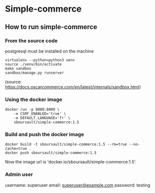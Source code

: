 # Simple-commerce

## How to run simple-commerce

### From the source code

postgresql must be installed on the machine
    
    virtualenv --python=python3 venv  
    source ./venv/bin/activate
    make sandbox
    sandbox/manage.py runserver

(source: https://docs.oscarcommerce.com/en/latest/internals/sandbox.html)

### Using the docker image

	docker run -p 8000:8000 \
        -e CSRF_ENABLED='true' \
        -e DEFAULT_LANGUAGE='fr' \
        sboursault/simple-commerce:1.5

### Build and push the docker image

    docker build -t sboursault/simple-commerce:1.5 --rm=true --no-cache=true .
    docker push sboursault/simple-commerce:1.5

Now the image url is 'docker.io/sboursault/simple-commerce:1.5'.
    
### Admin user

username: superuser
email: superuser@example.com
password: testing
